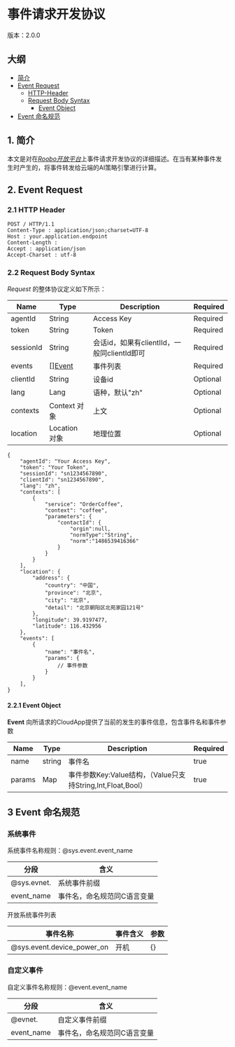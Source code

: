 # 事件请求开发协议

版本：2.0.0

## 大纲

* [简介](#1-简介)
* [Event Request](#2-Event-Request)
  * [HTTP-Header](#21-HTTP-Header)
  * [Request Body Syntax](#22-Request-Body-Syntax)
    * [Event Object](#221-Event-Object)
* [Event 命名规范](#3-Event-命名规范)

## 1. 简介

本文是对在[_Roobo开放平台_](https://ros.ai)上事件请求开发协议的详细描述。在当有某种事件发生时产生的，将事件转发给云端的AI策略引擎进行计算。

## 2. Event Request

### 2.1 HTTP Header

```
POST / HTTP/1.1
Content-Type : application/json;charset=UTF-8
Host : your.application.endpoint
Content-Length :
Accept : application/json
Accept-Charset : utf-8
```

### 2.2 Request Body Syntax

_Request_ 的整体协议定义如下所示：

| Name | Type | Description | Required |
| --- | --- | --- | --- |
| agentId | String | Access Key | Required |
| token | String | Token | Required |
| sessionId | String | 会话id，如果有clientIId，一般同clientId即可 | Required |
| events | [[]Event](#221-Event-Object) | 事件列表 | Required |
| clientId | String | 设备id | Optional |
| lang | Lang | 语种，默认"zh" | Optional |
| contexts | Context 对象 | 上文 | Optional |
| location | Location 对象 | 地理位置 | Optional |

```
{
    "agentId": "Your Access Key",
    "token": "Your Token",
    "sessionId": "sn1234567890",
    "clientId": "sn1234567890",
    "lang": "zh",
    "contexts": [
        {
            "service": "OrderCoffee",
            "context": "coffee",
            "parameters": {
                "contactId": {
                    "orgin":null,
                    "normType":"String",
                    "norm":"1486539416366"
                }
            }
        }
    ],
    "location": {
        "address": {
            "country": "中国",
            "province": "北京",
            "city": "北京",
            "detail": "北京朝阳区北苑家园121号"
        },
        "longitude": 39.9197477,
        "latitude": 116.432956
    },
    "events": [
        {
            "name": "事件名",
            "params": {
                // 事件参数
            }
        }
    ],
}
```

#### 2.2.1 Event Object

__Event__ 向所请求的CloudApp提供了当前的发生的事件信息，包含事件名和事件参数

| Name | Type | Description | Required |
| --- | --- | --- | --- |
| name | string | 事件名 | true |
| params | Map | 事件参数Key:Value结构，（Value只支持String,Int,Float,Bool） | true |

## 3 Event 命名规范

### 系统事件

系统事件名称规则：@sys.event.event_name

| 分段 | 含义 |
| --- | --- |
| @sys.evnet. | 系统事件前缀 |
| event_name  | 事件名，命名规范同C语言变量 |

开放系统事件列表

| 事件名称 | 事件含义 | 参数 |
| --- | --- | --- |
| @sys.event.device_power_on  | 开机 | {} |

### 自定义事件

自定义事件名称规则：@event.event_name

| 分段 | 含义 |
| --- | --- |
| @evnet. | 自定义事件前缀 |
| event_name  | 事件名，命名规范同C语言变量 |
